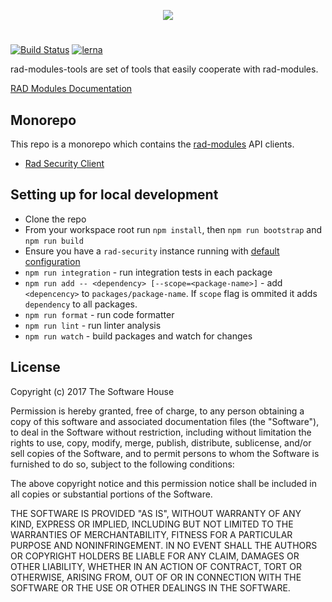 <p align="center">
  <img src="https://raw.githubusercontent.com/TheSoftwareHouse/rad-modules-tools/feature/RAD-302-security-client-tests/assets/rad-modules.svg">
</p>

#

[![Build Status](https://travis-ci.com/TheSoftwareHouse/rad-modules-tools.svg?branch=master)](https://travis-ci.com/github/TheSoftwareHouse/rad-modules-tools)
[![lerna](https://img.shields.io/badge/maintained%20with-lerna-cc00ff.svg)](https://lerna.js.org/)

rad-modules-tools are set of tools that easily cooperate with rad-modules.

[RAD Modules Documentation](https://thesoftwarehouse.github.io/rad-modules-docs/docs/index.html)

## Monorepo

This repo is a monorepo which contains the [rad-modules](https://github.com/TheSoftwareHouse/rad-modules) API clients.

- [Rad Security Client](https://github.com/TheSoftwareHouse/rad-modules-tools/tree/master/packages/security-client)

## Setting up for local development

- Clone the repo
- From your workspace root run `npm install`, then `npm run bootstrap` and `npm run build`
- Ensure you have a `rad-security` instance running with [default configuration](https://thesoftwarehouse.github.io/rad-modules-docs/docs/security/security-getting-started#working-example-docker-composeyaml)
- `npm run integration` - run integration tests in each package
- `npm run add -- <dependency> [--scope=<package-name>]` - add `<depencency>` to `packages/package-name`. If `scope` flag is ommited it adds `dependency` to all packages.
- `npm run format` - run code formatter
- `npm run lint` - run linter analysis 
- `npm run watch` - build packages and watch for changes


## License

Copyright (c) 2017 The Software House

Permission is hereby granted, free of charge, to any person obtaining a copy
of this software and associated documentation files (the "Software"), to deal
in the Software without restriction, including without limitation the rights
to use, copy, modify, merge, publish, distribute, sublicense, and/or sell
copies of the Software, and to permit persons to whom the Software is
furnished to do so, subject to the following conditions:

The above copyright notice and this permission notice shall be included in all
copies or substantial portions of the Software.

THE SOFTWARE IS PROVIDED "AS IS", WITHOUT WARRANTY OF ANY KIND, EXPRESS OR
IMPLIED, INCLUDING BUT NOT LIMITED TO THE WARRANTIES OF MERCHANTABILITY,
FITNESS FOR A PARTICULAR PURPOSE AND NONINFRINGEMENT. IN NO EVENT SHALL THE
AUTHORS OR COPYRIGHT HOLDERS BE LIABLE FOR ANY CLAIM, DAMAGES OR OTHER
LIABILITY, WHETHER IN AN ACTION OF CONTRACT, TORT OR OTHERWISE, ARISING FROM,
OUT OF OR IN CONNECTION WITH THE SOFTWARE OR THE USE OR OTHER DEALINGS IN THE
SOFTWARE.
